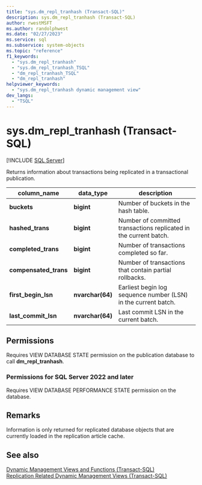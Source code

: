 ```yaml
---
title: "sys.dm_repl_tranhash (Transact-SQL)"
description: sys.dm_repl_tranhash (Transact-SQL)
author: rwestMSFT
ms.author: randolphwest
ms.date: "02/27/2023"
ms.service: sql
ms.subservice: system-objects
ms.topic: "reference"
f1_keywords:
  - "sys.dm_repl_tranhash"
  - "sys.dm_repl_tranhash_TSQL"
  - "dm_repl_tranhash_TSQL"
  - "dm_repl_tranhash"
helpviewer_keywords:
  - "sys.dm_repl_tranhash dynamic management view"
dev_langs:
  - "TSQL"
---
```

# sys.dm_repl_tranhash (Transact-SQL)
[!INCLUDE [SQL Server](../../includes/applies-to-version/sqlserver.md)]

  Returns information about transactions being replicated in a transactional publication.  
  
|column_name|data_type|description|  
|------------------|----------------|-----------------|  
|**buckets**|**bigint**|Number of buckets in the hash table.|  
|**hashed_trans**|**bigint**|Number of committed transactions replicated in the current batch.|  
|**completed_trans**|**bigint**|Number of transactions completed so far.|  
|**compensated_trans**|**bigint**|Number of transactions that contain partial rollbacks.|  
|**first_begin_lsn**|**nvarchar(64)**|Earliest begin log sequence number (LSN) in the current batch.|  
|**last_commit_lsn**|**nvarchar(64)**|Last commit LSN in the current batch.|  
  
## Permissions  
 Requires VIEW DATABASE STATE permission on the publication database to call **dm_repl_tranhash**.  
  
### Permissions for SQL Server 2022 and later

Requires VIEW DATABASE PERFORMANCE STATE permission on the database.

## Remarks  
 Information is only returned for replicated database objects that are currently loaded in the replication article cache.  
  
## See also  
 [Dynamic Management Views and Functions &#40;Transact-SQL&#41;](~/relational-databases/system-dynamic-management-views/system-dynamic-management-views.md)   
 [Replication Related Dynamic Management Views &#40;Transact-SQL&#41;](../../relational-databases/system-dynamic-management-views/replication-related-dynamic-management-views-transact-sql.md)  
  
  

